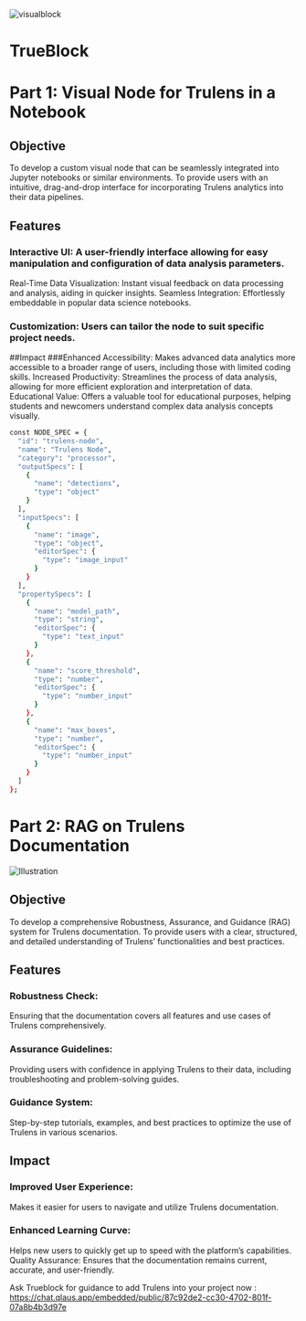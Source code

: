 
![visualblock](https://github.com/Qredence/Trueblock/assets/60674042/5a114a47-3244-4dd4-aacf-585006c0af09)
# TrueBlock
# Part 1: Visual Node for Trulens in a Notebook
##  Objective
To develop a custom visual node that can be seamlessly integrated into Jupyter notebooks or similar environments.
To provide users with an intuitive, drag-and-drop interface for incorporating Trulens analytics into their data pipelines.

## Features
### Interactive UI: A user-friendly interface allowing for easy manipulation and configuration of data analysis parameters.
Real-Time Data Visualization: Instant visual feedback on data processing and analysis, aiding in quicker insights.
Seamless Integration: Effortlessly embeddable in popular data science notebooks.


### Customization: Users can tailor the node to suit specific project needs.
##Impact
###Enhanced Accessibility: Makes advanced data analytics more accessible to a broader range of users, including those with limited coding skills.
Increased Productivity: Streamlines the process of data analysis, allowing for more efficient exploration and interpretation of data.
Educational Value: Offers a valuable tool for educational purposes, helping students and newcomers understand complex data analysis concepts visually.


```bash
const NODE_SPEC = {
  "id": "trulens-node",
  "name": "Trulens Node",
  "category": "processor",
  "outputSpecs": [
    {
      "name": "detections",
      "type": "object"
    }
  ],
  "inputSpecs": [
    {
      "name": "image",
      "type": "object",
      "editorSpec": {
        "type": "image_input"
      }
    }
  ],
  "propertySpecs": [
    {
      "name": "model_path",
      "type": "string",
      "editorSpec": {
        "type": "text_input"
      }
    },
    {
      "name": "score_threshold",
      "type": "number",
      "editorSpec": {
        "type": "number_input"
      }
    },
    {
      "name": "max_boxes",
      "type": "number",
      "editorSpec": {
        "type": "number_input"
      }
    }
  ]
};
```

# Part 2: RAG on Trulens Documentation
![Illustration](https://github.com/Qredence/Trueblock/assets/60674042/0db405c2-79ee-434a-a4ee-ea8529647a00)


## Objective
To develop a comprehensive Robustness, Assurance, and Guidance (RAG) system for Trulens documentation.
To provide users with a clear, structured, and detailed understanding of Trulens’ functionalities and best practices.

## Features
### Robustness Check:
Ensuring that the documentation covers all features and use cases of Trulens comprehensively.

### Assurance Guidelines:
Providing users with confidence in applying Trulens to their data, including troubleshooting and problem-solving guides.

### Guidance System: 
Step-by-step tutorials, examples, and best practices to optimize the use of Trulens in various scenarios.

## Impact
### Improved User Experience: 
Makes it easier for users to navigate and utilize Trulens documentation.

### Enhanced Learning Curve: 
Helps new users to quickly get up to speed with the platform’s capabilities.
Quality Assurance: Ensures that the documentation remains current, accurate, and user-friendly.


Ask Trueblock for guidance to add Trulens into your project now : https://chat.qlaus.app/embedded/public/87c92de2-cc30-4702-801f-07a8b4b3d97e
